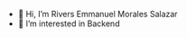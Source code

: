 - 👋 Hi, I’m Rivers Emmanuel Morales Salazar
- 👀 I’m interested in Backend 

<!---
rivers249501/rivers249501 is a ✨ special ✨ repository because its `README.md` (this file) appears on your GitHub profile.
You can click the Preview link to take a look at your changes.
--->
